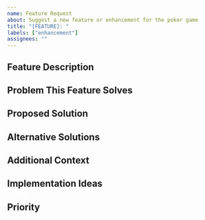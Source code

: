 ```yaml
---
name: Feature Request
about: Suggest a new feature or enhancement for the poker game
title: "[FEATURE]: "
labels: ["enhancement"]
assignees: ""
---
```


## Feature Description
<!-- A clear and concise description of the feature you'd like to see implemented -->

## Problem This Feature Solves
<!-- Describe the problem or limitation that this feature would address -->

## Proposed Solution
<!-- Describe how you envision this feature working -->

## Alternative Solutions
<!-- Describe any alternative solutions or features you've considered -->

## Additional Context
<!-- Add any other context, screenshots, or examples about the feature request here -->

## Implementation Ideas
<!-- If you have any ideas about how this might be implemented technically, share them here -->

## Priority
<!-- Indicate the suggested priority for this feature (e.g., High, Medium, Low) -->